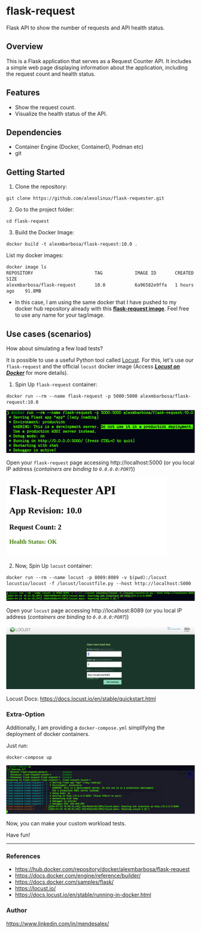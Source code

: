 # flask-request

Flask API to show the number of requests and API health status.

## Overview

This is a Flask application that serves as a Request Counter API. It includes a simple web page displaying information about the application, including the request count and health status.

## Features

- Show the request count.
- Visualize the health status of the API.

## Dependencies

- Container Engine (Docker, ContainerD, Podman etc)
- git

## Getting Started

1. Clone the repository:

```shell
git clone https://github.com/alexolinux/flask-requester.git
```

2. Go to the project folder:

```shell
cd flask-request
```

3. Build the Docker Image:

```shell
docker build -t alexmbarbosa/flask-request:10.0 .
```

List my docker images:

```shell
docker image ls
REPOSITORY                       TAG            IMAGE ID       CREATED        SIZE
alexmbarbosa/flask-request       10.0           6a96582e9ffa   1 hours ago    91.8MB
```

- In this case, I am using the same docker that I have pushed to my docker hub repository already with this **[flask-request image](https://hub.docker.com/repository/docker/alexmbarbosa/flask-request/general)**. Feel free to use any name for your tag/image.

## Use cases (scenarios)

How about simulating a few load tests?

It is possible to use a useful Python tool called [Locust](https://locust.io/). For this, let's use our `flask-request` and the official `locust` docker image (Access ***[Locust on Docker](https://docs.locust.io/en/stable/running-in-docker.html)*** for more details).

1. Spin Up `flask-request` container:

```shell
docker run --rm --name flask-request -p 5000:5000 alexmbarbosa/flask-request:10.0
```
![docker run flask-request](./img/docker-flask.png)

Open your `flask-request` page accessing http://localhost:5000 (or you local IP address (*containers are binding to `0.0.0.0:PORT`*))

![flask-request](./img/flask-request.png)

2. Now, Spin Up `locust` container:

```shell
docker run --rm --name locust -p 8089:8089 -v $(pwd):/locust locustio/locust -f /locust/locustfile.py --host http://localhost:5000
```

![docker run locust](./img/docker-locust.png)

Open your `locust` page accessing http://localhost:8089 (or you local IP address (*containers are binding to `0.0.0.0:PORT`*))

![locust](./img/locust.png)

Locust Docs: https://docs.locust.io/en/stable/quickstart.html

### Extra-Option

Additionally, I am providing a `docker-compose.yml` simplifying the deployment of docker containers.

Just run:

```shell
docker-compose up
```

![docker-compose](./img/compose.png)

Now, you can make your custom workload tests.

Have fun!

---
### References

- https://hub.docker.com/repository/docker/alexmbarbosa/flask-request
- https://docs.docker.com/engine/reference/builder/
- https://docs.docker.com/samples/flask/
- https://locust.io/
- https://docs.locust.io/en/stable/running-in-docker.html

### Author
https://www.linkedin.com/in/mendesalex/
